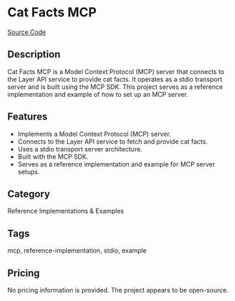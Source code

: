 # Cat Facts MCP

[Source Code](https://github.com/opticayaan/cat-facts-mcp)

## Description
Cat Facts MCP is a Model Context Protocol (MCP) server that connects to the Layer API service to provide cat facts. It operates as a stdio transport server and is built using the MCP SDK. This project serves as a reference implementation and example of how to set up an MCP server.

## Features
- Implements a Model Context Protocol (MCP) server.
- Connects to the Layer API service to fetch and provide cat facts.
- Uses a stdio transport server architecture.
- Built with the MCP SDK.
- Serves as a reference implementation and example for MCP server setups.

## Category
Reference Implementations & Examples

## Tags
mcp, reference-implementation, stdio, example

## Pricing
No pricing information is provided. The project appears to be open-source.